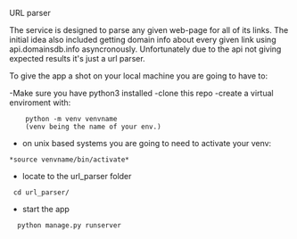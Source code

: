 URL parser


The service is designed to parse any given web-page for all of its links.
The initial idea also included getting domain info about every given link using api.domainsdb.info asyncronously. 
Unfortunately due to the api not giving expected results it's just a url parser. 

To give the app a shot on your local machine you are going to have to:

-Make sure you have python3 installed
-clone this repo
-create a virtual enviroment with:
```
    python -m venv venvname 
    (venv being the name of your env.) 
```
- on unix based systems you are going to need to activate your venv: 

```
*source venvname/bin/activate*
```

 - locate to the url_parser folder 
 ```
  cd url_parser/
 ``` 
- start the app
```
  python manage.py runserver
 ``` 
  
 
